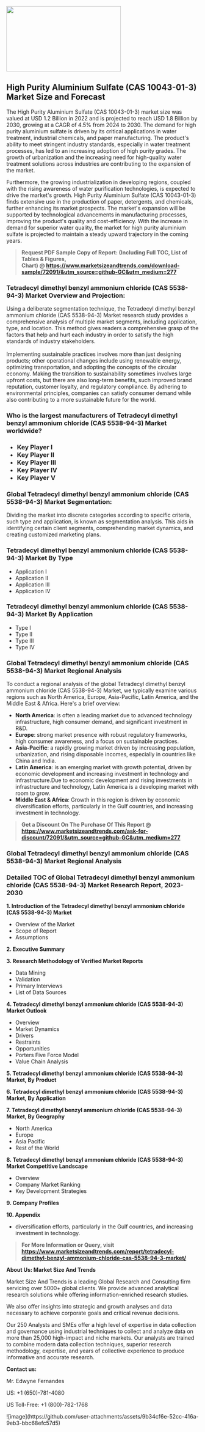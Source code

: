 <p><img class="alignnone size-medium wp-image-20088" src="https://ffe5etoiles.com/wp-content/uploads/2024/12/MST1-300x171.png" alt="" width="300" height="171" /></p><h2>High Purity Aluminium Sulfate (CAS 10043-01-3) Market Size and Forecast</h2><p>The High Purity Aluminium Sulfate (CAS 10043-01-3) market size was valued at USD 1.2 Billion in 2022 and is projected to reach USD 1.8 Billion by 2030, growing at a CAGR of 4.5% from 2024 to 2030. The demand for high purity aluminium sulfate is driven by its critical applications in water treatment, industrial chemicals, and paper manufacturing. The product's ability to meet stringent industry standards, especially in water treatment processes, has led to an increasing adoption of high purity grades. The growth of urbanization and the increasing need for high-quality water treatment solutions across industries are contributing to the expansion of the market.</p><p>Furthermore, the growing industrialization in developing regions, coupled with the rising awareness of water purification technologies, is expected to drive the market's growth. High Purity Aluminium Sulfate (CAS 10043-01-3) finds extensive use in the production of paper, detergents, and chemicals, further enhancing its market prospects. The market's expansion will be supported by technological advancements in manufacturing processes, improving the product's quality and cost-efficiency. With the increase in demand for superior water quality, the market for high purity aluminium sulfate is projected to maintain a steady upward trajectory in the coming years.</p></p><blockquote id="" class=""><strong>Request PDF Sample Copy of Report: (Including Full TOC, List of Tables &amp; Figures, Chart)&nbsp;@&nbsp;<strong><a href="https://www.marketsizeandtrends.com/download-sample/72091/&utm_source=github-GC&utm_medium=277" target="_blank">https://www.marketsizeandtrends.com/download-sample/72091/&utm_source=github-GC&utm_medium=277</a></strong></strong></blockquote><h3 id="" class="">Tetradecyl dimethyl benzyl ammonium chloride (CAS 5538-94-3) Market&nbsp;Overview and Projection:</h3><p id="" class="">Using a deliberate segmentation technique, the Tetradecyl dimethyl benzyl ammonium chloride (CAS 5538-94-3) Market research study provides a comprehensive analysis of multiple market segments, including application, type, and location. This method gives readers a comprehensive grasp of the factors that help and hurt each industry in order to satisfy the high standards of industry stakeholders. <br /> <br />Implementing sustainable practices involves more than just designing products; other operational changes include using renewable energy, optimizing transportation, and adopting the concepts of the circular economy. Making the transition to sustainability sometimes involves large upfront costs, but there are also long-term benefits, such improved brand reputation, customer loyalty, and regulatory compliance. By adhering to environmental principles, companies can satisfy consumer demand while also contributing to a more sustainable future for the world.</p><h3 id="" class="">Who is the largest manufacturers of&nbsp;Tetradecyl dimethyl benzyl ammonium chloride (CAS 5538-94-3) Market worldwide?</h3><h3 class=""><p><ul><li>Key Player I </li><li> Key Player II </li><li> Key Player III </li><li> Key Player IV </li><li> Key Player V</li></ul></p></h3><h3 id="" class="">Global&nbsp;Tetradecyl dimethyl benzyl ammonium chloride (CAS 5538-94-3) Market Segmentation:</h3><p id="" class="">Dividing the market into discrete categories according to specific criteria, such type and application, is known as segmentation analysis. This aids in identifying certain client segments, comprehending market dynamics, and creating customized marketing plans.</p><h3 id="" class="">Tetradecyl dimethyl benzyl ammonium chloride (CAS 5538-94-3) Market&nbsp;By Type</h3><p><p><ul><li>Application I</li><li> Application II</li><li> Application III</li><li> Application IV</p></li></ul></p></p><h3 id="" class="">Tetradecyl dimethyl benzyl ammonium chloride (CAS 5538-94-3) Market&nbsp;By Application</h3><p class=""><p><ul><li>Type I</li><li> Type II</li><li> Type III</li><li> Type IV</li></ul></p></p><h3 id="" class="">Global Tetradecyl dimethyl benzyl ammonium chloride (CAS 5538-94-3) Market Regional Analysis</h3><p id="" class="">To conduct a regional analysis of the global Tetradecyl dimethyl benzyl ammonium chloride (CAS 5538-94-3) Market, we typically examine various regions such as North America, Europe, Asia-Pacific, Latin America, and the Middle East &amp; Africa. Here's a brief overview:</p><ul><li><strong>North America</strong>: is often a leading market due to advanced technology infrastructure, high consumer demand, and significant investment in R&amp;D.</li><li><strong>Europe</strong>: strong market presence with robust regulatory frameworks, high consumer awareness, and a focus on sustainable practices.</li><li><strong>Asia-Pacific</strong>: a rapidly growing market driven by increasing population, urbanization, and rising disposable incomes, especially in countries like China and India.</li><li><strong>Latin America</strong>: is an emerging market with growth potential, driven by economic development and increasing investment in technology and infrastructure.Due to economic development and rising investments in infrastructure and technology, Latin America is a developing market with room to grow.</li><li><strong>Middle East &amp; Africa</strong>: Growth in this region is driven by economic diversification efforts, particularly in the Gulf countries, and increasing investment in technology.</li></ul><blockquote id="" class=""><strong>Get a Discount On The Purchase Of This Report @ <strong><a href="https://www.marketsizeandtrends.com/ask-for-discount/72091/&utm_source=github-GC&utm_medium=277" target="_blank">https://www.marketsizeandtrends.com/ask-for-discount/72091/&utm_source=github-GC&utm_medium=277</a></strong></strong></blockquote><h3 id="" class="">Global Tetradecyl dimethyl benzyl ammonium chloride (CAS 5538-94-3) Market Regional Analysis</h3><h3 id="" class="">Detailed TOC of Global Tetradecyl dimethyl benzyl ammonium chloride (CAS 5538-94-3) Market Research Report, 2023-2030</h3><p id="" class=""><strong>1. Introduction of the Tetradecyl dimethyl benzyl ammonium chloride (CAS 5538-94-3) Market</strong></p><ul><li>Overview of the Market</li><li>Scope of Report</li><li>Assumptions</li></ul><p id="" class=""><strong>2. Executive Summary</strong></p><p id="" class=""><strong>3. Research Methodology of Verified Market Reports</strong></p><ul><li>Data Mining</li><li>Validation</li><li>Primary Interviews</li><li>List of Data Sources</li></ul><p id="" class=""><strong>4. Tetradecyl dimethyl benzyl ammonium chloride (CAS 5538-94-3) Market Outlook</strong></p><ul><li>Overview</li><li>Market Dynamics</li><li>Drivers</li><li>Restraints</li><li>Opportunities</li><li>Porters Five Force Model</li><li>Value Chain Analysis</li></ul><p id="" class=""><strong>5. Tetradecyl dimethyl benzyl ammonium chloride (CAS 5538-94-3) Market, By Product</strong></p><p id="" class=""><strong>6. Tetradecyl dimethyl benzyl ammonium chloride (CAS 5538-94-3) Market, By Application</strong></p><p id="" class=""><strong>7. Tetradecyl dimethyl benzyl ammonium chloride (CAS 5538-94-3) Market, By Geography</strong></p><ul><li>North America</li><li>Europe</li><li>Asia Pacific</li><li>Rest of the World</li></ul><p id="" class=""><strong>8. Tetradecyl dimethyl benzyl ammonium chloride (CAS 5538-94-3) Market Competitive Landscape</strong></p><ul><li>Overview</li><li>Company Market Ranking</li><li>Key Development Strategies</li></ul><p id="" class=""><strong>9. Company Profiles</strong></p><p id="" class=""><strong>10. Appendix</strong></p><ul><li>diversification efforts, particularly in the Gulf countries, and increasing investment in technology.</li></ul><blockquote id="" class=""><strong>For More Information or Query, visit <strong><strong><a href="https://www.marketsizeandtrends.com/report/tetradecyl-dimethyl-benzyl-ammonium-chloride-cas-5538-94-3-market/" target="_blank">https://www.marketsizeandtrends.com/report/tetradecyl-dimethyl-benzyl-ammonium-chloride-cas-5538-94-3-market/</a></strong></strong></strong></blockquote><p id="" class=""><strong>About Us: Market Size And Trends</strong></p><p id="" class="">Market Size And Trends is a leading Global Research and Consulting firm servicing over 5000+ global clients. We provide advanced analytical research solutions while offering information-enriched research studies.</p><p id="" class="">We also offer insights into strategic and growth analyses and data necessary to achieve corporate goals and critical revenue decisions.</p><p id="" class="">Our 250 Analysts and SMEs offer a high level of expertise in data collection and governance using industrial techniques to collect and analyze data on more than 25,000 high-impact and niche markets. Our analysts are trained to combine modern data collection techniques, superior research methodology, expertise, and years of collective experience to produce informative and accurate research.</p><p id="" class=""><strong>Contact us:</strong></p><p id="" class="">Mr. Edwyne Fernandes</p><p id="" class="">US: +1 (650)-781-4080</p><p id="" class="">US Toll-Free: +1 (800)-782-1768</p>
![image](https://github.com/user-attachments/assets/9b34cf6e-52cc-416a-9eb3-bbc68efc57d5)

